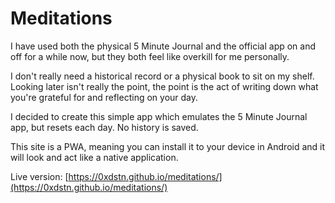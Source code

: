 # Meditations

I have used both the physical 5 Minute Journal and the official app on and off for a while now, but they both feel like overkill for me personally.

I don't really need a historical record or a physical book to sit on my shelf. Looking later isn't really the point, the point is the act of writing down what you're grateful for and reflecting on your day.

I decided to create this simple app which emulates the 5 Minute Journal app, but resets each day. No history is saved.

This site is a PWA, meaning you can install it to your device in Android and it will look and act like a native application.

Live version: [https://0xdstn.github.io/meditations/](https://0xdstn.github.io/meditations/)
